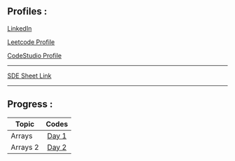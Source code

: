 ## Profiles :

[LinkedIn](https://www.linkedin.com/in/pushkarraja/)

[Leetcode Profile](https://leetcode.com/pushkarraja/)

[CodeStudio Profile](https://www.codingninjas.com/codestudio/profile/d54fc2a7-cce6-4958-ad38-8ce715d58d2e)

---
[SDE Sheet Link](https://takeuforward.org/interviews/strivers-sde-sheet-top-coding-interview-problems/)

---

## Progress :

| Topic           | Codes         |
| ------------- |:-------------:| 
| Arrays             |        [Day 1](https://github.com/pushkarraja/SdeSheetChallenge/tree/main/Day%20-%201)       |
| Arrays 2            |        [Day 2](https://github.com/pushkarraja/SdeSheetChallenge/tree/main/Day%20-%202)       |
